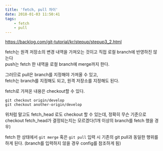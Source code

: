 ```yaml
---
title: 'fetch, pull 차이'
date: 2018-01-03 11:50:41
tags:
    - fetch
    - pull
---
```


<https://backlog.com/git-tutorial/kr/stepup/stepup3_2.html>  

fetch는 원격 저장소의 변경 내역을 가져오는 것이고 직접 로컬 branch에 반영하진 않는다  
push는 fetch 한 내역을 로컬 branch에 merge까지 한다.  

그러므로 pull은 branch를 지정해야 가져올 수 있고,  
fetch는 branch를 지정해도 되고, 원격 저장소를 지정해도 된다.  

fetch로 가져온 내용은 checkout할 수 있다.  
```
git checkout origin/develop
git checkout another-origin/develop
```

위처럼 말고도 fetch_head 로도 checkout 할 수 있는데, 정확히 무슨 기준으로 checkout fetch_head가 결정되는지는 모르겠다(1개 이상의 branch를 fetch 했을 경우)  

fetch 한 상태에서 `git merge` 혹은 `git pull` 입력 시 기존의 git pull과 동일한 행위를 하게 된다. 
(branch를 입력하지 않을 경우 config를 참조하게 됨)  

<!-- more -->